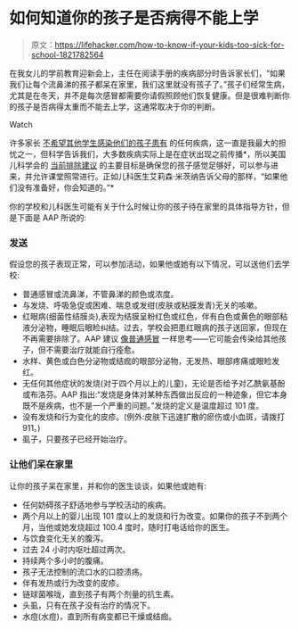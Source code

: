# 如何知道你的孩子是否病得不能上学

> 原文：<https://lifehacker.com/how-to-know-if-your-kids-too-sick-for-school-1821782564>

在我女儿的学前教育迎新会上，主任在阅读手册的疾病部分时告诉家长们，“如果我们让每个流鼻涕的孩子都呆在家里，我们这里就没有孩子了。”孩子们经常生病，尤其是在冬天，并不是每次感冒都需要你请假照顾他们恢复健康。但是很难判断你的孩子是否病得太重而不能去上学，这通常取决于你的判断。

Watch

许多家长 [不希望其他学生感染他们的孩子患有](http://mottnpch.org/reports-surveys/parents-struggle-when-keep-sick-kids-home-school) 的任何疾病，这一直是我最大的担忧之一，但科学告诉我们，大多数疾病实际上是在症状出现之前传播*，所以美国儿科学会的 [当前排除建议](http://cfoc.nrckids.org/StandardView/3.6.1.1) 的主要目标是确保您的孩子感觉足够好，可以参与进来，并允许课堂照常进行。正如儿科医生艾莉森·米茨纳告诉父母的那样，“如果他们没有准备好，你会知道的。”* 

你的学校和儿科医生可能有关于什么时候让你的孩子待在家里的具体指导方针，但是下面是 AAP 所说的:

### 发送

假设您的孩子表现正常，可以参加活动，如果他或她有以下情况，可以送他们去学校:

*   普通感冒或流鼻涕，不管鼻涕的颜色或浓度。
*   与发烧、呼吸急促或困难、喘息或发绀(皮肤或粘膜发青)无关的咳嗽。
*   红眼病(细菌性结膜炎),表现为结膜呈粉红色或红色，伴有白色或黄色的眼部粘液分泌物，睡眠后眼睑纠结。过去，学校会把患红眼病的孩子送回家，但现在不再需要排除了。AAP 建议 [像普通感冒](https://www.aap.org/en-us/advocacy-and-policy/aap-health-initiatives/healthy-child-care/Documents/M3_Pinkeye.pdf) 一样思考——它可能会传染给其他孩子，但不需要治疗就能自行痊愈。
*   水样、黄色或白色分泌物或结痂的眼部分泌物，无发热、眼部疼痛或眼睑发红。
*   无任何其他症状的发烧(对于四个月以上的儿童)，无论是否给予对乙酰氨基酚或布洛芬。AAP 指出:“发烧是身体对某种东西做出反应的一种迹象，但它本身既不是疾病，也不是一个严重的问题。”发烧的定义是温度超过 101 度。
*   没有发烧和行为变化的皮疹。(例外:皮肤下迅速扩散的瘀伤或小血斑，请拨打 911。)
*   虱子，只要孩子已经开始治疗。

### 让他们呆在家里

让你的孩子呆在家里，并和你的医生谈谈，如果他或她有:

*   任何妨碍孩子舒适地参与学校活动的疾病。
*   两个月以上的婴儿出现 101 度以上的发烧和行为改变。如果你的孩子不到两个月，当他或她发烧超过 100.4 度时，随时打电话给你的医生。
*   与饮食变化无关的腹泻。
*   过去 24 小时内呕吐超过两次。
*   持续两个多小时的腹痛。
*   孩子无法控制的流口水的口腔溃疡。
*   伴有发热或行为改变的皮疹。
*   链球菌喉咙，直到孩子有两个剂量的抗生素。
*   头虱，只有在孩子没有治疗的情况下。
*   水痘(水痘)，直到所有病变都已干燥或结痂。